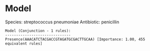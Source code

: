 
# Model

Species: streptococcus pneumoniae
Antibiotic: penicillin

```
Model (Conjunction - 1 rules):
------------------------------
Presence(AAACATCTACGACCGTAGATGCGACTTGCAA) [Importance: 1.00, 455 equivalent rules]

```

